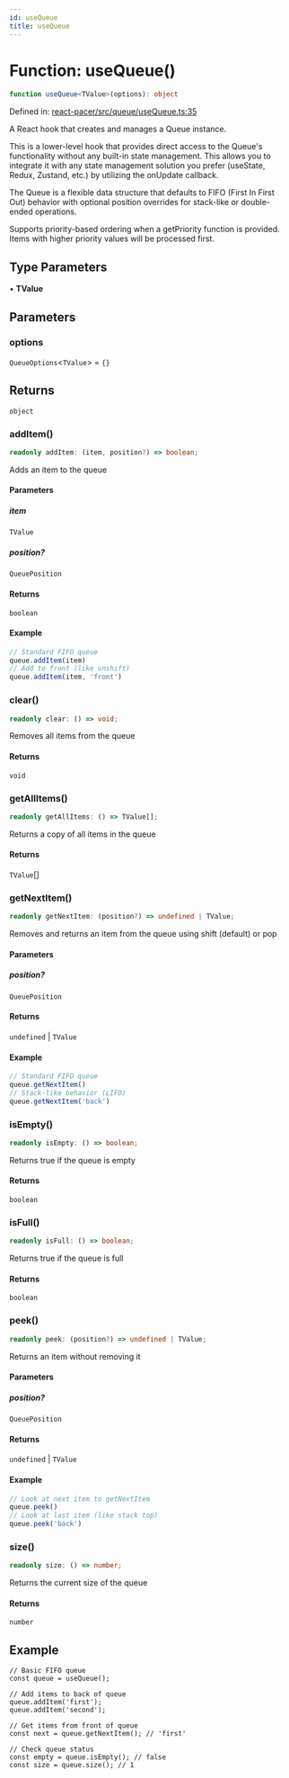 ```yaml
---
id: useQueue
title: useQueue
---
```


<!-- DO NOT EDIT: this page is autogenerated from the type comments -->

# Function: useQueue()

```ts
function useQueue<TValue>(options): object
```

Defined in: [react-pacer/src/queue/useQueue.ts:35](https://github.com/TanStack/bouncer/blob/main/packages/react-pacer/src/queue/useQueue.ts#L35)

A React hook that creates and manages a Queue instance.

This is a lower-level hook that provides direct access to the Queue's functionality without
any built-in state management. This allows you to integrate it with any state management solution
you prefer (useState, Redux, Zustand, etc.) by utilizing the onUpdate callback.

The Queue is a flexible data structure that defaults to FIFO (First In First Out) behavior
with optional position overrides for stack-like or double-ended operations.

Supports priority-based ordering when a getPriority function is provided.
Items with higher priority values will be processed first.

## Type Parameters

• **TValue**

## Parameters

### options

`QueueOptions`\<`TValue`\> = `{}`

## Returns

`object`

### addItem()

```ts
readonly addItem: (item, position?) => boolean;
```

Adds an item to the queue

#### Parameters

##### item

`TValue`

##### position?

`QueuePosition`

#### Returns

`boolean`

#### Example

```ts
// Standard FIFO queue
queue.addItem(item)
// Add to front (like unshift)
queue.addItem(item, 'front')
```

### clear()

```ts
readonly clear: () => void;
```

Removes all items from the queue

#### Returns

`void`

### getAllItems()

```ts
readonly getAllItems: () => TValue[];
```

Returns a copy of all items in the queue

#### Returns

`TValue`[]

### getNextItem()

```ts
readonly getNextItem: (position?) => undefined | TValue;
```

Removes and returns an item from the queue using shift (default) or pop

#### Parameters

##### position?

`QueuePosition`

#### Returns

`undefined` \| `TValue`

#### Example

```ts
// Standard FIFO queue
queue.getNextItem()
// Stack-like behavior (LIFO)
queue.getNextItem('back')
```

### isEmpty()

```ts
readonly isEmpty: () => boolean;
```

Returns true if the queue is empty

#### Returns

`boolean`

### isFull()

```ts
readonly isFull: () => boolean;
```

Returns true if the queue is full

#### Returns

`boolean`

### peek()

```ts
readonly peek: (position?) => undefined | TValue;
```

Returns an item without removing it

#### Parameters

##### position?

`QueuePosition`

#### Returns

`undefined` \| `TValue`

#### Example

```ts
// Look at next item to getNextItem
queue.peek()
// Look at last item (like stack top)
queue.peek('back')
```

### size()

```ts
readonly size: () => number;
```

Returns the current size of the queue

#### Returns

`number`

## Example

```tsx
// Basic FIFO queue
const queue = useQueue();

// Add items to back of queue
queue.addItem('first');
queue.addItem('second');

// Get items from front of queue
const next = queue.getNextItem(); // 'first'

// Check queue status
const empty = queue.isEmpty(); // false
const size = queue.size(); // 1
```
